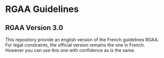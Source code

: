 # RGAA Guidelines
## RGAA Version 3.0

This repository provide an english version of the French guidelines RGAA. For legal constraints, the official version remains the one in French. However you can use this one with confidence as is the same.
